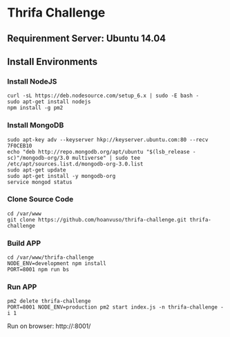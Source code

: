 # Thrifa Challenge

## Requirenment Server: Ubuntu 14.04

## Install Environments

### Install NodeJS

```
curl -sL https://deb.nodesource.com/setup_6.x | sudo -E bash -
sudo apt-get install nodejs
npm install -g pm2
```

### Install MongoDB

```
sudo apt-key adv --keyserver hkp://keyserver.ubuntu.com:80 --recv 7F0CEB10
echo "deb http://repo.mongodb.org/apt/ubuntu "$(lsb_release -sc)"/mongodb-org/3.0 multiverse" | sudo tee /etc/apt/sources.list.d/mongodb-org-3.0.list
sudo apt-get update
sudo apt-get install -y mongodb-org
service mongod status
```

### Clone Source Code

```
cd /var/www
git clone https://github.com/hoanvuso/thrifa-challenge.git thrifa-challenge
```

### Build APP

```
cd /var/www/thrifa-challenge
NODE_ENV=development npm install
PORT=8001 npm run bs
```

### Run APP

```
pm2 delete thrifa-challenge
PORT=8001 NODE_ENV=production pm2 start index.js -n thrifa-challenge -i 1
```

Run on browser: http://<IP>:8001/
